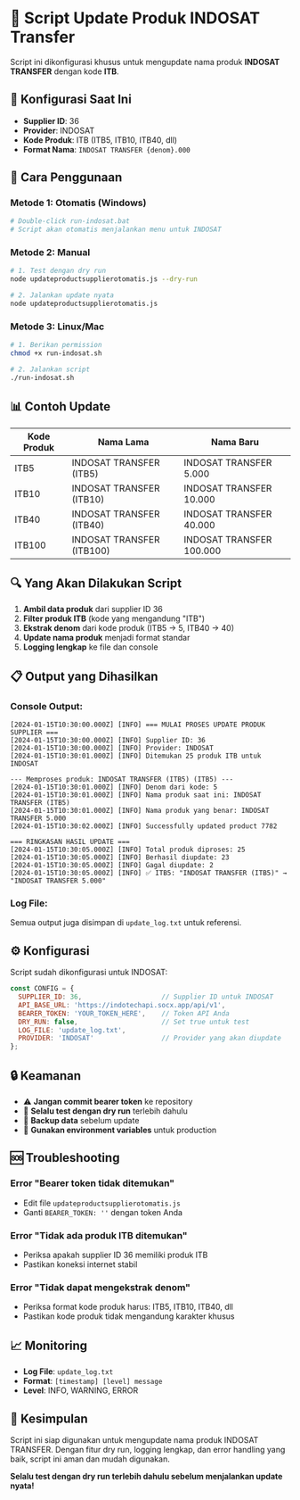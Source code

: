 # 📱 Script Update Produk INDOSAT Transfer

Script ini dikonfigurasi khusus untuk mengupdate nama produk **INDOSAT TRANSFER** dengan kode **ITB**.

## 🎯 Konfigurasi Saat Ini

- **Supplier ID**: 36
- **Provider**: INDOSAT
- **Kode Produk**: ITB (ITB5, ITB10, ITB40, dll)
- **Format Nama**: `INDOSAT TRANSFER {denom}.000`

## 🚀 Cara Penggunaan

### **Metode 1: Otomatis (Windows)**
```bash
# Double-click run-indosat.bat
# Script akan otomatis menjalankan menu untuk INDOSAT
```

### **Metode 2: Manual**
```bash
# 1. Test dengan dry run
node updateproductsupplierotomatis.js --dry-run

# 2. Jalankan update nyata
node updateproductsupplierotomatis.js
```

### **Metode 3: Linux/Mac**
```bash
# 1. Berikan permission
chmod +x run-indosat.sh

# 2. Jalankan script
./run-indosat.sh
```

## 📊 Contoh Update

| Kode Produk | Nama Lama | Nama Baru |
|-------------|-----------|-----------|
| ITB5 | INDOSAT TRANSFER (ITB5) | INDOSAT TRANSFER 5.000 |
| ITB10 | INDOSAT TRANSFER (ITB10) | INDOSAT TRANSFER 10.000 |
| ITB40 | INDOSAT TRANSFER (ITB40) | INDOSAT TRANSFER 40.000 |
| ITB100 | INDOSAT TRANSFER (ITB100) | INDOSAT TRANSFER 100.000 |

## 🔍 Yang Akan Dilakukan Script

1. **Ambil data produk** dari supplier ID 36
2. **Filter produk ITB** (kode yang mengandung "ITB")
3. **Ekstrak denom** dari kode produk (ITB5 → 5, ITB40 → 40)
4. **Update nama produk** menjadi format standar
5. **Logging lengkap** ke file dan console

## 📋 Output yang Dihasilkan

### **Console Output:**
```
[2024-01-15T10:30:00.000Z] [INFO] === MULAI PROSES UPDATE PRODUK SUPPLIER ===
[2024-01-15T10:30:00.000Z] [INFO] Supplier ID: 36
[2024-01-15T10:30:00.000Z] [INFO] Provider: INDOSAT
[2024-01-15T10:30:01.000Z] [INFO] Ditemukan 25 produk ITB untuk INDOSAT

--- Memproses produk: INDOSAT TRANSFER (ITB5) (ITB5) ---
[2024-01-15T10:30:01.000Z] [INFO] Denom dari kode: 5
[2024-01-15T10:30:01.000Z] [INFO] Nama produk saat ini: INDOSAT TRANSFER (ITB5)
[2024-01-15T10:30:01.000Z] [INFO] Nama produk yang benar: INDOSAT TRANSFER 5.000
[2024-01-15T10:30:02.000Z] [INFO] Successfully updated product 7782

=== RINGKASAN HASIL UPDATE ===
[2024-01-15T10:30:05.000Z] [INFO] Total produk diproses: 25
[2024-01-15T10:30:05.000Z] [INFO] Berhasil diupdate: 23
[2024-01-15T10:30:05.000Z] [INFO] Gagal diupdate: 2
[2024-01-15T10:30:05.000Z] [INFO] ✅ ITB5: "INDOSAT TRANSFER (ITB5)" → "INDOSAT TRANSFER 5.000"
```

### **Log File:**
Semua output juga disimpan di `update_log.txt` untuk referensi.

## ⚙️ Konfigurasi

Script sudah dikonfigurasi untuk INDOSAT:

```javascript
const CONFIG = {
  SUPPLIER_ID: 36,                    // Supplier ID untuk INDOSAT
  API_BASE_URL: 'https://indotechapi.socx.app/api/v1',
  BEARER_TOKEN: 'YOUR_TOKEN_HERE',    // Token API Anda
  DRY_RUN: false,                     // Set true untuk test
  LOG_FILE: 'update_log.txt',
  PROVIDER: 'INDOSAT'                 // Provider yang akan diupdate
};
```

## 🔒 Keamanan

- ⚠️ **Jangan commit bearer token** ke repository
- 🧪 **Selalu test dengan dry run** terlebih dahulu
- 💾 **Backup data** sebelum update
- 🔐 **Gunakan environment variables** untuk production

## 🆘 Troubleshooting

### Error "Bearer token tidak ditemukan"
- Edit file `updateproductsupplierotomatis.js`
- Ganti `BEARER_TOKEN: ''` dengan token Anda

### Error "Tidak ada produk ITB ditemukan"
- Periksa apakah supplier ID 36 memiliki produk ITB
- Pastikan koneksi internet stabil

### Error "Tidak dapat mengekstrak denom"
- Periksa format kode produk harus: ITB5, ITB10, ITB40, dll
- Pastikan kode produk tidak mengandung karakter khusus

## 📈 Monitoring

- **Log File**: `update_log.txt`
- **Format**: `[timestamp] [level] message`
- **Level**: INFO, WARNING, ERROR

## 🎉 Kesimpulan

Script ini siap digunakan untuk mengupdate nama produk INDOSAT TRANSFER. Dengan fitur dry run, logging lengkap, dan error handling yang baik, script ini aman dan mudah digunakan.

**Selalu test dengan dry run terlebih dahulu sebelum menjalankan update nyata!**
